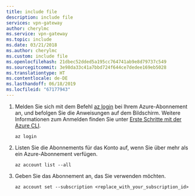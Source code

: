```yaml
---
title: include file
description: include file
services: vpn-gateway
author: cherylmc
ms.service: vpn-gateway
ms.topic: include
ms.date: 03/21/2018
ms.author: cherylmc
ms.custom: include file
ms.openlocfilehash: 21dbec52dded5a195cc764741ab9e8d79737c549
ms.sourcegitcommit: 3e98da33c41a7bbd724f644ce7dedee169eb5028
ms.translationtype: HT
ms.contentlocale: de-DE
ms.lasthandoff: 06/18/2019
ms.locfileid: "67177943"
---
```

1. Melden Sie sich mit dem Befehl [az login](/cli/azure/) bei Ihrem Azure-Abonnement an, und befolgen Sie die Anweisungen auf dem Bildschirm. Weitere Informationen zum Anmelden finden Sie unter [Erste Schritte mit der Azure CLI](/cli/azure/get-started-with-azure-cli).

   ```azurecli
   az login
   ```
2. Listen Sie die Abonnements für das Konto auf, wenn Sie über mehr als ein Azure-Abonnement verfügen.

   ```azurecli
   az account list --all
   ```
3. Geben Sie das Abonnement an, das Sie verwenden möchten.

   ```azurecli
   az account set --subscription <replace_with_your_subscription_id>
   ```
